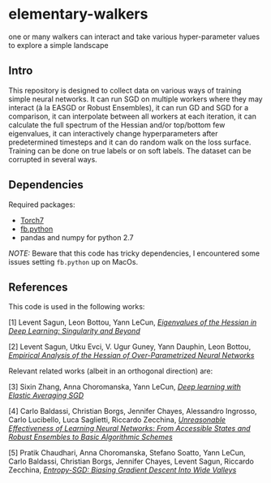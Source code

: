 # elementary-walkers
one or many walkers can interact and take various hyper-parameter values to explore a simple landscape  

## Intro 

This repository is designed to collect data on various ways of training simple neural networks. It can run SGD on multiple workers where they may interact (à la EASGD or Robust Ensembles), it can run GD and SGD for a comparison, it can interpolate between all workers at each iteration, it can calculate the full spectrum of the Hessian and/or top/bottom few eigenvalues, it can interactively change hyperparameters after predetermined timesteps and it can do random walk on the loss surface. Training can be done on true labels or on soft labels. The dataset can be corrupted in several ways. 

## Dependencies  
Required packages: 
- [Torch7](http://torch.ch)
- [fb.python](https://github.com/facebookarchive/fblualib/blob/master/fblualib/python/README.md)
- pandas and numpy for python 2.7
  
*NOTE:* Beware that this code has tricky dependencies, I encountered some issues setting `fb.python` up on MacOs.   

## References
  
This code is used in the following works:

[1] Levent Sagun, Leon Bottou, Yann LeCun, [*Eigenvalues of the Hessian in Deep Learning: Singularity and Beyond*](https://arxiv.org/abs/1611.07476)    

[2] Levent Sagun, Utku Evci, V. Ugur Guney, Yann Dauphin, Leon Bottou, [*Empirical Analysis of the Hessian of Over-Parametrized Neural Networks*](https://arxiv.org/abs/1706.04454)    

Relevant related works (albeit in an orthogonal direction) are:

[3] Sixin Zhang, Anna Choromanska, Yann LeCun, [*Deep learning with Elastic Averaging SGD*](https://arxiv.org/abs/1412.6651)  

[4] Carlo Baldassi, Christian Borgs, Jennifer Chayes, Alessandro Ingrosso, Carlo Lucibello, Luca Saglietti, Riccardo Zecchina, [*Unreasonable Effectiveness of Learning Neural Networks: From Accessible States and Robust Ensembles to Basic Algorithmic Schemes*](https://arxiv.org/abs/1605.06444)  

[5] Pratik Chaudhari, Anna Choromanska, Stefano Soatto, Yann LeCun, Carlo Baldassi, Christian Borgs, Jennifer Chayes, Levent Sagun, Riccardo Zecchina, [*Entropy-SGD: Biasing Gradient Descent Into Wide Valleys*](https://arxiv.org/abs/1611.01838)  
